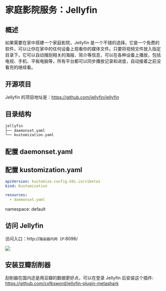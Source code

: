 # 家庭影院服务：Jellyfin

## 概述

如果需要在家中搭建一个家庭影院，Jellyfin 是一个不错的选择。它是一个免费的软件，可以让你在家中的任何设备上观看你的媒体文件。只要将视频文件放入指定目录下，它可以自动搜刮相关的海报、简介等信息，可以在各种设备上播放，包括电视、手机、平板电脑等，所有平台都可以同步播放记录和进度，自动接着之前没看完的继续看。

## 开源项目

Jellyfin 的项目地址是：https://github.com/jellyfin/jellyfin

## 目录结构

```txt
jellyfin
├── daemonset.yaml
└── kustomization.yaml
```

## 配置 daemonset.yaml

<FileBlock showLineNumbers title="daemonset.yaml" file="home-network/jellyfin.yaml" />

## 配置 kustomization.yaml

```yaml title="kustomization.yaml"
apiVersion: kustomize.config.k8s.io/v1beta1
kind: Kustomization

resources:
  - daemonset.yaml
```

namespace: default

## 访问 Jellyfin

访问入口：http://`路由器内网 IP`:8096/

![](https://image-host-1251893006.cos.ap-chengdu.myqcloud.com/2024%2F05%2F25%2F20240525112804.png)

## 安装豆瓣刮削器

刮削器在国内还是用豆瓣的数据更好点，可以在登录 Jellyfin 后安装这个插件: https://github.com/cxfksword/jellyfin-plugin-metashark
